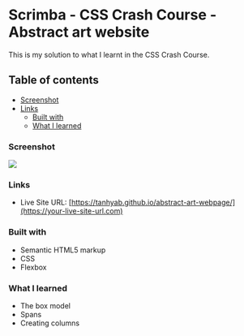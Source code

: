 # Scrimba - CSS Crash Course - Abstract art website

This is my solution to what I learnt in the CSS Crash Course.

## Table of contents

- [Screenshot](#screenshot)
- [Links](#links)
  - [Built with](#built-with)
  - [What I learned](#what-i-learned)

### Screenshot

![](./index-page.png)

### Links

- Live Site URL: [https://tanhyab.github.io/abstract-art-webpage/](https://your-live-site-url.com)

### Built with

- Semantic HTML5 markup
- CSS
- Flexbox

### What I learned

- The box model
- Spans
- Creating columns
